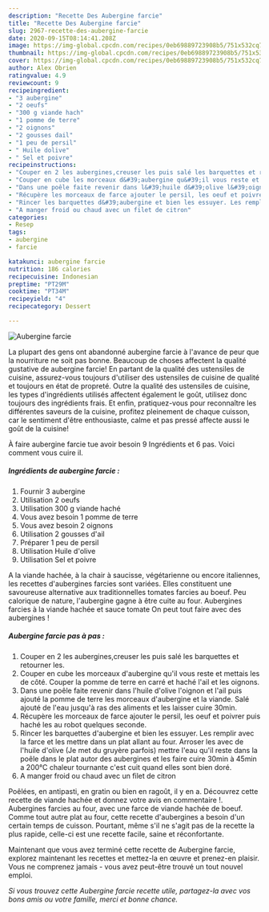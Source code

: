 ```yaml
---
description: "Recette Des Aubergine farcie"
title: "Recette Des Aubergine farcie"
slug: 2967-recette-des-aubergine-farcie
date: 2020-09-15T08:14:41.208Z
image: https://img-global.cpcdn.com/recipes/0eb69889723908b5/751x532cq70/aubergine-farcie-photo-principale-de-la-recette.jpg
thumbnail: https://img-global.cpcdn.com/recipes/0eb69889723908b5/751x532cq70/aubergine-farcie-photo-principale-de-la-recette.jpg
cover: https://img-global.cpcdn.com/recipes/0eb69889723908b5/751x532cq70/aubergine-farcie-photo-principale-de-la-recette.jpg
author: Alex Obrien
ratingvalue: 4.9
reviewcount: 9
recipeingredient:
- "3 aubergine"
- "2 oeufs"
- "300 g viande hach"
- "1 pomme de terre"
- "2 oignons"
- "2 gousses dail"
- "1 peu de persil"
- " Huile dolive"
- " Sel et poivre"
recipeinstructions:
- "Couper en 2 les aubergines,creuser les puis salé les barquettes et retourner les."
- "Couper en cube les morceaux d&#39;aubergine qu&#39;il vous reste et mettais les de côté. Couper la pomme de terre en carré et haché l&#39;ail et les oignons."
- "Dans une poêle faite revenir dans l&#39;huile d&#39;olive l&#39;oignon et l&#39;ail puis ajouté la pomme de terre les morceaux d&#39;aubergine et la viande. Salé ajouté de l&#39;eau jusqu&#39;à ras des aliments et les laisser cuire 30min."
- "Récupère les morceaux de farce ajouter le persil, les oeuf et poivrer puis haché les au robot quelques seconde."
- "Rincer les barquettes d&#39;aubergine et bien les essuyer. Les remplir avec la farce et les mettre dans un plat allant au four. Arroser les avec de l&#39;huile d&#39;olive (Je met du gruyère parfois) mettre l&#39;eau qu&#39;il reste dans la poêle dans le plat autor des aubergines et les faire cuire 30min à 45min a 200°C chaleur tournante c&#39;est cuit quand elles sont bien doré."
- "A manger froid ou chaud avec un filet de citron"
categories:
- Resep
tags:
- aubergine
- farcie

katakunci: aubergine farcie 
nutrition: 186 calories
recipecuisine: Indonesian
preptime: "PT29M"
cooktime: "PT34M"
recipeyield: "4"
recipecategory: Dessert

---
```



![Aubergine farcie](https://img-global.cpcdn.com/recipes/0eb69889723908b5/751x532cq70/aubergine-farcie-photo-principale-de-la-recette.jpg)

La plupart des gens ont abandonné aubergine farcie à l'avance de peur que la nourriture ne soit pas bonne. Beaucoup de choses affectent la qualité gustative de aubergine farcie! En partant de la qualité des ustensiles de cuisine, assurez-vous toujours d'utiliser des ustensiles de cuisine de qualité et toujours en état de propreté. Outre la qualité des ustensiles de cuisine, les types d'ingrédients utilisés affectent également le goût, utilisez donc toujours des ingrédients frais. Et enfin, pratiquez-vous pour reconnaître les différentes saveurs de la cuisine, profitez pleinement de chaque cuisson, car le sentiment d'être enthousiaste, calme et pas pressé affecte aussi le goût de la cuisine!

<!--inarticleads1-->

À faire aubergine farcie tue avoir besoin 9 Ingrédients et 6 pas. Voici comment vous cuire il.

##### Ingrédients de aubergine farcie :

1. Fournir 3 aubergine
1. Utilisation 2 oeufs
1. Utilisation 300 g viande haché
1. Vous avez besoin 1 pomme de terre
1. Vous avez besoin 2 oignons
1. Utilisation 2 gousses d&#39;ail
1. Préparer 1 peu de persil
1. Utilisation  Huile d&#39;olive
1. Utilisation  Sel et poivre


A la viande hachée, à la chair à saucisse, végétarienne ou encore italiennes, les recettes d&#39;aubergines farcies sont variées. Elles constituent une savoureuse alternative aux traditionnelles tomates farcies au boeuf. Peu calorique de nature, l&#39;aubergine gagne à être cuite au four. Aubergines farcies à la viande hachée et sauce tomate On peut tout faire avec des aubergines ! 

<!--inarticleads2-->

##### Aubergine farcie pas à pas :

1. Couper en 2 les aubergines,creuser les puis salé les barquettes et retourner les.
1. Couper en cube les morceaux d&#39;aubergine qu&#39;il vous reste et mettais les de côté. Couper la pomme de terre en carré et haché l&#39;ail et les oignons.
1. Dans une poêle faite revenir dans l&#39;huile d&#39;olive l&#39;oignon et l&#39;ail puis ajouté la pomme de terre les morceaux d&#39;aubergine et la viande. Salé ajouté de l&#39;eau jusqu&#39;à ras des aliments et les laisser cuire 30min.
1. Récupère les morceaux de farce ajouter le persil, les oeuf et poivrer puis haché les au robot quelques seconde.
1. Rincer les barquettes d&#39;aubergine et bien les essuyer. Les remplir avec la farce et les mettre dans un plat allant au four. Arroser les avec de l&#39;huile d&#39;olive (Je met du gruyère parfois) mettre l&#39;eau qu&#39;il reste dans la poêle dans le plat autor des aubergines et les faire cuire 30min à 45min a 200°C chaleur tournante c&#39;est cuit quand elles sont bien doré.
1. A manger froid ou chaud avec un filet de citron


Poêlées, en antipasti, en gratin ou bien en ragoût, il y en a. Découvrez cette recette de viande hachée et donnez votre avis en commentaire !. Aubergines farcies au four, avec une farce de viande hachée de boeuf. Comme tout autre plat au four, cette recette d&#39;aubergines a besoin d&#39;un certain temps de cuisson. Pourtant, même s&#39;il ne s&#39;agit pas de la recette la plus rapide, celle-ci est une recette facile, saine et réconfortante. 

<!--inarticleads1-->

<p>
Maintenant que vous avez terminé cette recette de Aubergine farcie, explorez maintenant les recettes et mettez-la en œuvre et prenez-en plaisir. Vous ne comprenez jamais - vous avez peut-être trouvé un tout nouvel emploi.
</p>

<p>
<i>Si vous trouvez cette Aubergine farcie recette utile, partagez-la avec vos bons amis ou votre famille, merci et bonne chance.</i>
</p>
